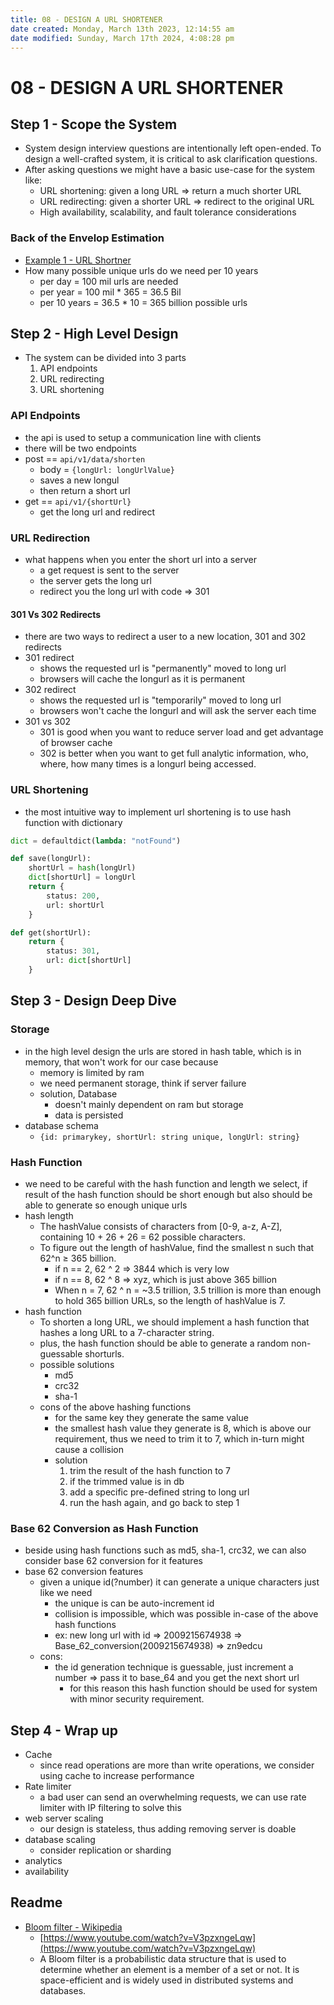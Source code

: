 ```yaml
---
title: 08 - DESIGN A URL SHORTENER
date created: Monday, March 13th 2023, 12:14:55 am
date modified: Sunday, March 17th 2024, 4:08:28 pm
---
```


# 08 - DESIGN A URL SHORTENER

## Step 1 - Scope the System

- System design interview questions are intentionally left open-ended. To design a well-crafted system, it is critical to ask clarification questions.
- After asking questions we might have a basic use-case for the system like:
	- URL shortening: given a long URL => return a much shorter URL
	- URL redirecting: given a shorter URL => redirect to the original URL
	- High availability, scalability, and fault tolerance considerations

### Back of the Envelop Estimation

- [Example 1 - URL Shortner](draft-docs/System%20design/System%20design%20Interview%20notes/02%20-%20ESTIMATIONS.md#Example%201%20-%20URL%20Shortner)
- How many possible unique urls do we need per 10 years
	- per day = 100 mil urls are needed
	- per year = 100 mil * 365 = 36.5 Bil
	- per 10 years = 36.5 * 10 = 365 billion possible urls

## Step 2 - High Level Design

- The system can be divided into 3 parts
	1. API endpoints
	2. URL redirecting
	3. URL shortening

### API Endpoints

- the api is used to setup a communication line with clients
- there will be two endpoints
- post == `api/v1/data/shorten`
	- body = `{longUrl: longUrlValue}`
	- saves a new longul
	- then return a short url
- get == `api/v1/{shortUrl}`
	- get the long url and redirect

### URL Redirection

- what happens when you enter the short url into a server
	- a get request is sent to the server
	- the server gets the long url
	- redirect you the long url with code => 301

#### 301 Vs 302 Redirects

- there are two ways to redirect a user to a new location, 301 and 302 redirects
- 301 redirect
	- shows the requested url is "permanently" moved to long url
	- browsers will cache the longurl as it is permanent
- 302 redirect
	- shows the requested url is "temporarily" moved to long url
	- browsers won't cache the longurl and will ask the server each time
- 301 vs 302
	- 301 is good when you want to reduce server load and get advantage of browser cache
	- 302 is better when you want to get full analytic information, who, where, how many times is a longurl being accessed.

### URL Shortening

- the most intuitive way to implement url shortening is to use hash function with dictionary

```python
dict = defaultdict(lambda: "notFound")

def save(longUrl):
	shortUrl = hash(longUrl)
	dict[shortUrl] = longUrl
	return {
		status: 200,
		url: shortUrl
	}

def get(shortUrl):
	return {
		status: 301,
		url: dict[shortUrl]
	}

```

## Step 3 - Design Deep Dive

### Storage

- in the high level design the urls are stored in hash table, which is in memory, that won't work for our case because
	- memory is limited by ram
	- we need permanent storage, think if server failure
	- solution, Database
		- doesn't mainly dependent on ram but storage
		- data is persisted
- database schema
	- `{id: primarykey, shortUrl: string unique, longUrl: string}`

### Hash Function

- we need to be careful with the hash function and length we select, if result of the hash function should be short enough but also should be able to generate so enough unique urls
- hash length
	- The hashValue consists of characters from [0-9, a-z, A-Z], containing 10 + 26 + 26 = 62 possible characters.
	- To figure out the length of hashValue, find the smallest n such that 62^n ≥ 365 billion.
		- if n == 2, 62 ^ 2 => 3844 which is very low
		- if n == 8, 62 ^ 8 => xyz, which is just above 365 billion
		- When n = 7, 62 ^ n = ~3.5 trillion, 3.5 trillion is more than enough to hold 365 billion URLs, so the length of hashValue is 7.
- hash function
	- To shorten a long URL, we should implement a hash function that hashes a long URL to a 7-character string.
	- plus, the hash function should be able to generate a random non-guessable shorturls.
	- possible solutions
		- md5
		- crc32
		- sha-1
	- cons of the above hashing functions
		- for the same key they generate the same value
		- the smallest hash value they generate is 8, which is above our requirement, thus we need to trim it to 7, which in-turn might cause a collision
		- solution
			 1. trim the result of the hash function to 7
			 2. if the trimmed value is in db
			 3. add a specific pre-defined string to long url
			 4. run the hash again, and go back to step 1

### Base 62 Conversion as Hash Function

- beside using hash functions such as md5, sha-1, crc32, we can also consider base 62 conversion for it features
- base 62 conversion features
	- given a unique id(?number) it can generate a unique characters just like we need
		- the unique is can be auto-increment id
		- collision is impossible, which was possible in-case of the above hash functions
		- ex: new long url with id => 2009215674938 => Base_62_conversion(2009215674938) => zn9edcu
	- cons:
		- the id generation technique is guessable, just increment a number => pass it to base_64 and you get the next short url
			- for this reason this hash function should be used for system with minor security requirement.

## Step 4 - Wrap up

- Cache
	- since read operations are more than write operations, we consider using cache to increase performance
- Rate limiter
	- a bad user can send an overwhelming requests, we can use rate limiter with IP filtering to solve this
- web server scaling
	- our design is stateless, thus adding removing server is doable
- database scaling
	- consider replication or sharding
- analytics
- availability

## Readme

- [Bloom filter - Wikipedia](https://en.wikipedia.org/wiki/Bloom_filter)
	- [https://www.youtube.com/watch?v=V3pzxngeLqw](https://www.youtube.com/watch?v=V3pzxngeLqw)
	- A Bloom filter is a probabilistic data structure that is used to determine whether an element is a member of a set or not. It is space-efficient and is widely used in distributed systems and databases.
